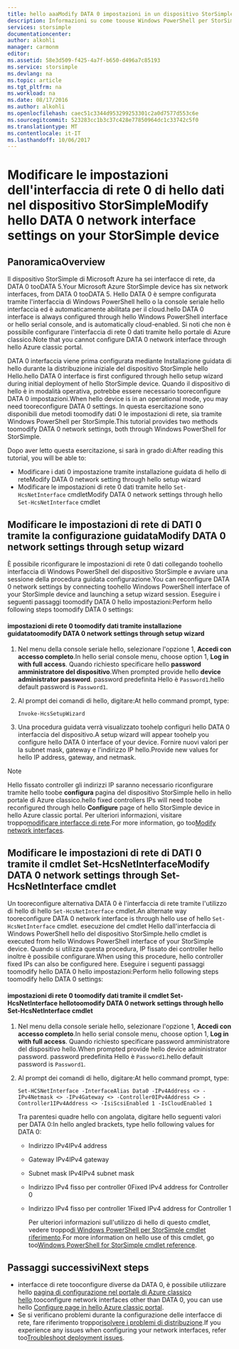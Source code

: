```yaml
---
title: hello aaaModify DATA 0 impostazioni in un dispositivo StorSimple | Documenti Microsoft
description: Informazioni su come toouse Windows PowerShell per StorSimple tooreconfigure hello dati interfaccia di rete 0 nel dispositivo StorSimple.
services: storsimple
documentationcenter: 
author: alkohli
manager: carmonm
editor: 
ms.assetid: 58e3d509-f425-4a7f-b650-d496a7c85193
ms.service: storsimple
ms.devlang: na
ms.topic: article
ms.tgt_pltfrm: na
ms.workload: na
ms.date: 08/17/2016
ms.author: alkohli
ms.openlocfilehash: caec51c3344d953299253301c2a0d7577d553c6e
ms.sourcegitcommit: 523283cc1b3c37c428e77850964dc1c33742c5f0
ms.translationtype: MT
ms.contentlocale: it-IT
ms.lasthandoff: 10/06/2017
---
```

# <a name="modify-hello-data-0-network-interface-settings-on-your-storsimple-device"></a><span data-ttu-id="81ef3-103">Modificare le impostazioni dell'interfaccia di rete 0 di hello dati nel dispositivo StorSimple</span><span class="sxs-lookup"><span data-stu-id="81ef3-103">Modify hello DATA 0 network interface settings on your StorSimple device</span></span>
## <a name="overview"></a><span data-ttu-id="81ef3-104">Panoramica</span><span class="sxs-lookup"><span data-stu-id="81ef3-104">Overview</span></span>
<span data-ttu-id="81ef3-105">Il dispositivo StorSimple di Microsoft Azure ha sei interfacce di rete, da DATA 0 tooDATA 5.</span><span class="sxs-lookup"><span data-stu-id="81ef3-105">Your Microsoft Azure StorSimple device has six network interfaces, from DATA 0 tooDATA 5.</span></span> <span data-ttu-id="81ef3-106">Hello DATA 0 è sempre configurata tramite l'interfaccia di Windows PowerShell hello o la console seriale hello interfaccia ed è automaticamente abilitata per il cloud.</span><span class="sxs-lookup"><span data-stu-id="81ef3-106">hello DATA 0 interface is always configured through hello Windows PowerShell interface or hello serial console, and is automatically cloud-enabled.</span></span> <span data-ttu-id="81ef3-107">Si noti che non è possibile configurare l'interfaccia di rete 0 dati tramite hello portale di Azure classico.</span><span class="sxs-lookup"><span data-stu-id="81ef3-107">Note that you cannot configure DATA 0 network interface through hello Azure classic portal.</span></span> 

<span data-ttu-id="81ef3-108">DATA 0 interfaccia viene prima configurata mediante Installazione guidata di hello durante la distribuzione iniziale del dispositivo StorSimple hello Hello.</span><span class="sxs-lookup"><span data-stu-id="81ef3-108">hello DATA 0 interface is first configured through hello setup wizard during initial deployment of hello StorSimple device.</span></span> <span data-ttu-id="81ef3-109">Quando il dispositivo di hello è in modalità operativa, potrebbe essere necessario tooreconfigure DATA 0 impostazioni.</span><span class="sxs-lookup"><span data-stu-id="81ef3-109">When hello device is in an operational mode, you may need tooreconfigure DATA 0 settings.</span></span> <span data-ttu-id="81ef3-110">In questa esercitazione sono disponibili due metodi toomodify dati 0 le impostazioni di rete, sia tramite Windows PowerShell per StorSimple.</span><span class="sxs-lookup"><span data-stu-id="81ef3-110">This tutorial provides two methods toomodify DATA 0 network settings, both through Windows PowerShell for StorSimple.</span></span>

<span data-ttu-id="81ef3-111">Dopo aver letto questa esercitazione, si sarà in grado di:</span><span class="sxs-lookup"><span data-stu-id="81ef3-111">After reading this tutorial, you will be able to:</span></span>

* <span data-ttu-id="81ef3-112">Modificare i dati 0 impostazione tramite installazione guidata di hello di rete</span><span class="sxs-lookup"><span data-stu-id="81ef3-112">Modify DATA 0 network setting through hello setup wizard</span></span>
* <span data-ttu-id="81ef3-113">Modificare le impostazioni di rete 0 dati tramite hello `Set-HcsNetInterface` cmdlet</span><span class="sxs-lookup"><span data-stu-id="81ef3-113">Modify DATA 0 network settings through hello `Set-HcsNetInterface` cmdlet</span></span>

## <a name="modify-data-0-network-settings-through-setup-wizard"></a><span data-ttu-id="81ef3-114">Modificare le impostazioni di rete di DATI 0 tramite la configurazione guidata</span><span class="sxs-lookup"><span data-stu-id="81ef3-114">Modify DATA 0 network settings through setup wizard</span></span>
<span data-ttu-id="81ef3-115">È possibile riconfigurare le impostazioni di rete 0 dati collegando toohello interfaccia di Windows PowerShell del dispositivo StorSimple e avviare una sessione della procedura guidata configurazione.</span><span class="sxs-lookup"><span data-stu-id="81ef3-115">You can reconfigure DATA 0 network settings by connecting toohello Windows PowerShell interface of your StorSimple device and launching a setup wizard session.</span></span> <span data-ttu-id="81ef3-116">Eseguire i seguenti passaggi toomodify DATA 0 hello impostazioni:</span><span class="sxs-lookup"><span data-stu-id="81ef3-116">Perform hello following steps toomodify DATA 0 settings:</span></span>

#### <a name="toomodify-data-0-network-settings-through-setup-wizard"></a><span data-ttu-id="81ef3-117">impostazioni di rete 0 toomodify dati tramite installazione guidata</span><span class="sxs-lookup"><span data-stu-id="81ef3-117">toomodify DATA 0 network settings through setup wizard</span></span>
1. <span data-ttu-id="81ef3-118">Nel menu della console seriale hello, selezionare l'opzione 1, **Accedi con accesso completo**.</span><span class="sxs-lookup"><span data-stu-id="81ef3-118">In hello serial console menu, choose option 1, **Log in with full access**.</span></span> <span data-ttu-id="81ef3-119">Quando richiesto specificare hello **password amministratore del dispositivo**.</span><span class="sxs-lookup"><span data-stu-id="81ef3-119">When prompted provide hello **device administrator password**.</span></span> <span data-ttu-id="81ef3-120">password predefinita Hello è `Password1`.</span><span class="sxs-lookup"><span data-stu-id="81ef3-120">hello default password is `Password1`.</span></span>
2. <span data-ttu-id="81ef3-121">Al prompt dei comandi di hello, digitare:</span><span class="sxs-lookup"><span data-stu-id="81ef3-121">At hello command prompt, type:</span></span>
   
    `Invoke-HcsSetupWizard`
3. <span data-ttu-id="81ef3-122">Una procedura guidata verrà visualizzato toohelp configuri hello DATA 0 interfaccia del dispositivo.</span><span class="sxs-lookup"><span data-stu-id="81ef3-122">A setup wizard will appear toohelp you configure hello DATA 0 interface of your device.</span></span> <span data-ttu-id="81ef3-123">Fornire nuovi valori per la subnet mask, gateway e l'indirizzo IP hello.</span><span class="sxs-lookup"><span data-stu-id="81ef3-123">Provide new values for hello IP address, gateway, and netmask.</span></span>

> [!NOTE]
> <span data-ttu-id="81ef3-124">Hello fissato controller gli indirizzi IP saranno necessario riconfigurare tramite hello toobe **configura** pagina del dispositivo StorSimple hello in hello portale di Azure classico.</span><span class="sxs-lookup"><span data-stu-id="81ef3-124">hello fixed controllers IPs will need toobe reconfigured through hello **Configure** page of hello StorSimple device in hello Azure classic portal.</span></span> <span data-ttu-id="81ef3-125">Per ulteriori informazioni, visitare troppo[modificare interfacce di rete](storsimple-modify-device-config.md#modify-network-interfaces).</span><span class="sxs-lookup"><span data-stu-id="81ef3-125">For more information, go too[Modify network interfaces](storsimple-modify-device-config.md#modify-network-interfaces).</span></span>
> 
> 

## <a name="modify-data-0-network-settings-through-set-hcsnetinterface-cmdlet"></a><span data-ttu-id="81ef3-126">Modificare le impostazioni di rete di DATI 0 tramite il cmdlet Set-HcsNetInterface</span><span class="sxs-lookup"><span data-stu-id="81ef3-126">Modify DATA 0 network settings through Set-HcsNetInterface cmdlet</span></span>
<span data-ttu-id="81ef3-127">Un tooreconfigure alternativa DATA 0 è l'interfaccia di rete tramite l'utilizzo di hello di hello `Set-HcsNetInterface` cmdlet.</span><span class="sxs-lookup"><span data-stu-id="81ef3-127">An alternate way tooreconfigure DATA 0 network interface is through hello use of  hello `Set-HcsNetInterface` cmdlet.</span></span> <span data-ttu-id="81ef3-128">esecuzione del cmdlet Hello dall'interfaccia di Windows PowerShell hello del dispositivo StorSimple.</span><span class="sxs-lookup"><span data-stu-id="81ef3-128">hello cmdlet is executed from hello Windows PowerShell interface of your StorSimple device.</span></span> <span data-ttu-id="81ef3-129">Quando si utilizza questa procedura, IP fissato dei controller hello inoltre è possibile configurare.</span><span class="sxs-lookup"><span data-stu-id="81ef3-129">When using this procedure, hello controller fixed IPs can also be configured here.</span></span> <span data-ttu-id="81ef3-130">Eseguire i seguenti passaggi toomodify hello DATA 0 hello impostazioni:</span><span class="sxs-lookup"><span data-stu-id="81ef3-130">Perform hello following steps toomodify hello DATA 0 settings:</span></span> 

#### <a name="toomodify-data-0-network-settings-through-hello-set-hcsnetinterface-cmdlet"></a><span data-ttu-id="81ef3-131">impostazioni di rete 0 toomodify dati tramite il cmdlet Set-HcsNetInterface hello</span><span class="sxs-lookup"><span data-stu-id="81ef3-131">toomodify DATA 0 network settings through hello Set-HcsNetInterface cmdlet</span></span>
1. <span data-ttu-id="81ef3-132">Nel menu della console seriale hello, selezionare l'opzione 1, **Accedi con accesso completo**.</span><span class="sxs-lookup"><span data-stu-id="81ef3-132">In hello serial console menu, choose option 1, **Log in with full access**.</span></span> <span data-ttu-id="81ef3-133">Quando richiesto specificare password amministratore del dispositivo hello.</span><span class="sxs-lookup"><span data-stu-id="81ef3-133">When prompted provide hello device administrator password.</span></span> <span data-ttu-id="81ef3-134">password predefinita Hello è `Password1`.</span><span class="sxs-lookup"><span data-stu-id="81ef3-134">hello default password is `Password1`.</span></span>
2. <span data-ttu-id="81ef3-135">Al prompt dei comandi di hello, digitare:</span><span class="sxs-lookup"><span data-stu-id="81ef3-135">At hello command prompt, type:</span></span>
   
    `Set-HCSNetInterface -InterfaceAlias Data0 -IPv4Address <> -IPv4Netmask <> -IPv4Gateway <> -Controller0IPv4Address <> -Controller1IPv4Address <> -IsiScsiEnabled 1 -IsCloudEnabled 1`
   
    <span data-ttu-id="81ef3-136">Tra parentesi quadre hello con angolata, digitare hello seguenti valori per DATA 0:</span><span class="sxs-lookup"><span data-stu-id="81ef3-136">In hello angled brackets, type hello following values for DATA 0:</span></span>
   
   * <span data-ttu-id="81ef3-137">Indirizzo IPv4</span><span class="sxs-lookup"><span data-stu-id="81ef3-137">IPv4 address</span></span>
   * <span data-ttu-id="81ef3-138">Gateway IPv4</span><span class="sxs-lookup"><span data-stu-id="81ef3-138">IPv4 gateway</span></span>
   * <span data-ttu-id="81ef3-139">Subnet mask IPv4</span><span class="sxs-lookup"><span data-stu-id="81ef3-139">IPv4 subnet mask</span></span>
   * <span data-ttu-id="81ef3-140">Indirizzo IPv4 fisso per controller 0</span><span class="sxs-lookup"><span data-stu-id="81ef3-140">Fixed IPv4 address for Controller 0</span></span>
   * <span data-ttu-id="81ef3-141">Indirizzo IPv4 fisso per controller 1</span><span class="sxs-lookup"><span data-stu-id="81ef3-141">Fixed IPv4 address for Controller 1</span></span>
     
     <span data-ttu-id="81ef3-142">Per ulteriori informazioni sull'utilizzo di hello di questo cmdlet, vedere troppo[di Windows PowerShell per StorSimple cmdlet riferimento](https://technet.microsoft.com/library/dn688161.aspx).</span><span class="sxs-lookup"><span data-stu-id="81ef3-142">For more information on hello use of this cmdlet, go too[Windows PowerShell for StorSimple cmdlet reference](https://technet.microsoft.com/library/dn688161.aspx).</span></span>

## <a name="next-steps"></a><span data-ttu-id="81ef3-143">Passaggi successivi</span><span class="sxs-lookup"><span data-stu-id="81ef3-143">Next steps</span></span>
* <span data-ttu-id="81ef3-144">interfacce di rete tooconfigure diverse da DATA 0, è possibile utilizzare hello [pagina di configurazione nel portale di Azure classico hello](storsimple-modify-device-config.md).</span><span class="sxs-lookup"><span data-stu-id="81ef3-144">tooconfigure network interfaces other than DATA 0, you can use hello [Configure page in hello Azure classic portal](storsimple-modify-device-config.md).</span></span> 
* <span data-ttu-id="81ef3-145">Se si verificano problemi durante la configurazione delle interfacce di rete, fare riferimento troppo[risolvere i problemi di distribuzione](storsimple-troubleshoot-deployment.md).</span><span class="sxs-lookup"><span data-stu-id="81ef3-145">If you experience any issues when configuring your network interfaces, refer too[Troubleshoot deployment issues](storsimple-troubleshoot-deployment.md).</span></span>

